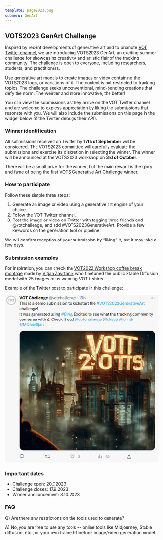 ```yaml
---
template: page2023.pug
submenu: GenArt
---
```


## VOTS2023 GenArt Challenge

Inspired by recent developments of generative art and to promote [VOT Twitter channel](https://twitter.com/votchallenge), we are introducing VOTS2023 GenArt, an exciting summer challenge for showcasing creativity and artistic flair of the tracking community. The challenge is open to everyone, including researchers, students, and practitioners.

Use generative art models to create images or video containing the VOTS2023 logo, or variations of it. The context is not restricted to tracking topics. The challenge seeks unconventional, mind-bending creations that defy the norm. The weirder and more innovative, the better!

You can view the submissions as they arrive on the VOT Twitter channel and are welcome to express appreciation by liking the submissions that resonate with you. We will also include the submissions on this page in the widget below (if the Twitter debugs their API).

### Winner identification

All submissions received on Twitter by **17th of September** will be considered. The VOTS2023 committee will carefully evaluate the submissions and exercise its discretion in selecting the winner. The winner will be announced at the VOTS2023 workshop on **3rd of October**.

There will be a small prize for the winner, but the main reward is the glory and fame of being the first VOTS Generative Art Challenge winner.

### How to participate

Follow these simple three steps:

1. Generate an image or video using a generative art engine of your choice.
2. Follow the VOT Twitter channel.
3. Post the image or video on Twitter with tagging three friends and @votchallenge, and add #VOTS2023GenerativeArt. Provide a few keywords on the generation tool or pipeline.

We will confirm reception of your submission by “liking” it, but it may take a few days.

### Submission examples

For inspiration, you can check the [VOT2022 Workshop coffee break montage](https://data.votchallenge.net/vot2022/coffee_break.mp4) made by [Vitjan Zavrtanik](https://vicos.si/people/vitjan_zavrtanik/) who finetuned the public Stable Diffusion model with 25 images of us wearing VOT t-shirts.

Example of the Twitter post to participate in this challenge:

![Example](genart_example.png)

### Important dates

- Challenge open: 20.7.2023
- Challenge closes: 17.9.2023
- Winner announcement: 3.10.2023

### FAQ

Q) Are there any restrictions on the tools used to generate?

A) No, you are free to use any tools -- online tools like Midjourney, Stable diffusion, etc., or your own trained-finetune image/video generation model.